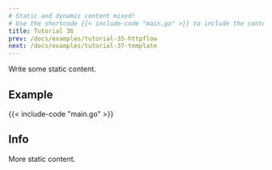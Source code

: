 ```yaml
---
# Static and dynamic content mixed!
# Use the shortcode {{< include-code "main.go" >}} to include the content of the file as a go-code block.
title: Tutorial 36
prev: /docs/examples/tutorial-35-httpflow
next: /docs/examples/tutorial-37-template
---
```


Write some static content.

## Example
{{< include-code "main.go" >}}

## Info
More static content.
